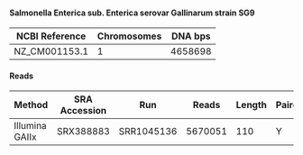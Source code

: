 #### Salmonella Enterica sub. Enterica serovar Gallinarum strain SG9

| NCBI Reference | Chromosomes | DNA bps |
|----------------|-------------|---------|
| NZ_CM001153.1  |           1 | 4658698 |

#### Reads

|     Method     | SRA Accession |    Run     |  Reads  | Length | Paired? | SNPs |
|----------------|---------------|------------|---------|--------|---------|------|
| Illumina GAIIx | SRX388883     | SRR1045136 | 5670051 |    110 | Y       |    5 |